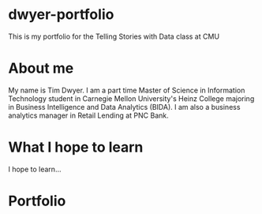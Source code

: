 # dwyer-portfolio
This is my portfolio for the Telling Stories with Data class at CMU

# About me
My name is Tim Dwyer. I am a part time Master of Science in Information Technology student in Carnegie Mellon University's Heinz College majoring in Business Intelligence and Data Analytics (BIDA). I am also a business analytics manager in Retail Lending at PNC Bank.

# What I hope to learn
I hope to learn...

# Portfolio
